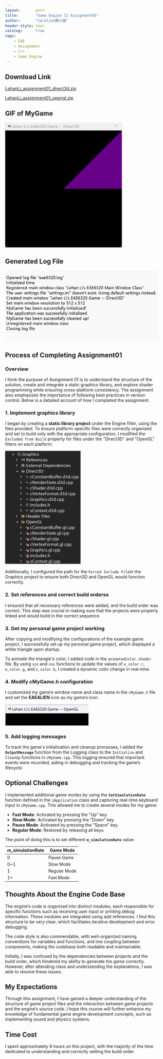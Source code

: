 ```yaml
---
layout:       post
title:        "Game Engine II Assignment01"
author:       "Caroline飘小蝎"
header-style: text
catalog:      true
tags:
    - EAE
    - Assignment
    - C++
    - Game Engine
---
```


## Download Link

 [LehanLi_assignment01_direct3d.zip](\assets\eae\assignment1\LehanLi_assignment01_direct3d.zip) 

 [LehanLi_assignment01_opengl.zip](\assets\eae\assignment1\LehanLi_assignment01_opengl.zip) 

## GIF of MyGame

<img src="\assets\eae\assignment1\Gif for assignment01.gif" style="zoom:50%;" />

## Generated Log File

<img src="\assets\eae\assignment1\2.png" alt="2" style="zoom:70%;" />

## Process of Completing Assignment01

### Overview

I think the purpose of Assignment 01 is to understand the structure of the solution, create and integrate a static graphics library, and explore shader programming while ensuring cross-platform consistency. The assignment also emphasizes the importance of following best practices in version control. Below is a detailed account of how I completed the assignment.

### 1. Implement graphics library

I began by creating a **static library project** under the Engine filter, using the files provided. To ensure platform-specific files were correctly organized and set to build only with the appropriate configuration, I modified the `Excluded from Build` property for files under the "Direct3D" and "OpenGL" filters on each platform.

<img src="\assets\eae\assignment1\1.png" alt="1" style="zoom:50%;" />

Additionally, I configured the path for the `Forced Include File`in the Graphics project to ensure both Direct3D and OpenGL would function correctly.

### 2. Set references and correct build orderss

I ensured that all necessary references were added, and the build order was correct. This step was crucial in making sure that the projects were properly linked and would build in the correct sequence.

### 3. Get my personal game project working

After copying and modifying the configurations of the example game project, I successfully set up my personal game project, which displayed a white triangle upon startup.

To animate the triangle's color, I added code in the `animatedColor.shader` file. By using `sin` and `cos` functions to update the values of `o_color.r`, `o_color.g`, and `o_color.b`, I created a dynamic color change in real-time.

### 4. Modify cMyGame.h configuration

I customized my game’s window name and class name in the `cMyGame.h` file and set the **EAEALIEN** icon as my game’s icon.

<img src="\assets\eae\assignment1\3.png" alt="3" style="zoom:50%;" />

### 5. Add logging messages

To track the game's initialization and cleanup processes, I added the **`OutputMessage`** function from the Logging class to the `Initialize` and `CleanUp` functions in `cMyGame.cpp`. This logging ensured that important events were recorded, aiding in debugging and tracking the game’s lifecycle.

## Optional Challenges

I implemented additional game modes by using the **`SetSimulationRate`** function defined in the `iApplication` class and capturing real-time keyboard input in `cMyGame.cpp`. This allowed me to create several modes for my game:

- **Fast Mode**: Activated by pressing the "Up" key.
- **Slow Mode**: Activated by pressing the "Down" key.
- **Pause Mode**: Activated by pressing the "Space" key.
- **Regular Mode**: Restored by releasing all keys.


The point of doing this is to set different **`m_simulationRate`** value:

| m_simulationRate | Game Mode    |
| ---------------- | ------------ |
| 0                | Pause Game   |
| 0~1              | Slow Mode    |
| 1                | Regular Mode |
| 1+               | Fast Mode    |

## Thoughts About the Engine Code Base

The engine’s code is organized into distinct modules, each responsible for specific functions such as receiving user input or printing debug information. These modules are integrated using add references. I find this structure to be very clear, which facilitates iterative development and error debugging.

The code style is also commendable, with well-organized naming conventions for variables and functions, and low coupling between components, making the codebase both readable and maintainable.

Initially, I was confused by the dependencies between projects and the build order, which hindered my ability to generate the game correctly. However, after attending class and understanding the explanations, I was able to resolve these issues.

## My Expectations

Through this assignment, I have gained a deeper understanding of the structure of game project files and the interaction between game projects and the engine’s source code. I hope this course will further enhance my knowledge of fundamental game engine development concepts, such as implementing sound and physics systems.

## Time Cost

I spent approximately 8 hours on this project, with the majority of the time dedicated to understanding and correctly setting the build order.